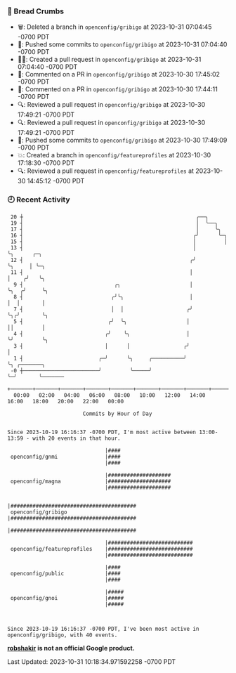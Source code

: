 ### 🍞 Bread Crumbs

 * 🗑: Deleted a branch in `openconfig/gribigo` at 2023-10-31 07:04:45 -0700 PDT
 * 🚢: Pushed some commits to `openconfig/gribigo` at 2023-10-31 07:04:40 -0700 PDT
 * ✍🏼: Created a pull request in `openconfig/gribigo` at 2023-10-31 07:04:40 -0700 PDT
 * 💬: Commented on a PR in  `openconfig/gribigo` at 2023-10-30 17:45:02 -0700 PDT
 * 💬: Commented on a PR in  `openconfig/gribigo` at 2023-10-30 17:44:11 -0700 PDT
 * 🔍: Reviewed a pull request in  `openconfig/gribigo` at 2023-10-30 17:49:21 -0700 PDT
 * 🔍: Reviewed a pull request in  `openconfig/gribigo` at 2023-10-30 17:49:21 -0700 PDT
 * 🚢: Pushed some commits to `openconfig/gribigo` at 2023-10-30 17:49:09 -0700 PDT
 * 💥: Created a branch in `openconfig/featureprofiles` at 2023-10-30 17:18:30 -0700 PDT
 * 🔍: Reviewed a pull request in  `openconfig/featureprofiles` at 2023-10-30 14:45:12 -0700 PDT

### 🕘 Recent Activity
```
 20 ┼                                                       ╭──╮
 19 ┤                                                       │  ╰──╮
 17 ┤                                                       │     ╰╮
 16 ┤                                                      ╭╯      ╰─╮
 15 ┤                                                      │         │
 13 ┤                                                      │         ╰╮      ╭─╮
 12 ┤                                                     ╭╯          ╰╮     │ ╰─╮
 11 ┤                                                     │            │    ╭╯   ╰╮
  9 ┤                             ╭╮                      │            ╰╮  ╭╯     ╰╮
  8 ┤                            ╭╯╰╮                     │             │  │       │
  7 ┤                            │  │                    ╭╯             ╰╮╭╯       ╰╮
  5 ┤                           ╭╯  ╰╮                   │               ││         │
  4 ┤                          ╭╯    ╰╮                  │               ╰╯         ╰╮
  3 ┤                          │      │                 ╭╯                           │
  1 ┤                        ╭─╯      ╰╮     ╭──────────╯                            ╰╮ ╭───────╮
 -0 ┼────────────────────────╯         ╰─────╯                                        ╰─╯       ╰───────
    +───────+───────+───────+───────+───────+───────+───────+───────+───────+───────+───────+───────+────
  00:00   02:00   04:00   06:00   08:00   10:00   12:00   14:00   16:00   18:00   20:00   22:00   00:00   

						Commits by Hour of Day


Since 2023-10-19 16:16:37 -0700 PDT, I'm most active between 13:00-13:59 - with 20 events in that hour.

```



```
                               |####
 openconfig/gnmi               |####
                               |####

                               |####################
 openconfig/magna              |####################
                               |####################

                               |########################################
 openconfig/gribigo            |########################################
                               |########################################

                               |###########################
 openconfig/featureprofiles    |###########################
                               |###########################

                               |####
 openconfig/public             |####
                               |####

                               |#####
 openconfig/gnoi               |#####
                               |#####



Since 2023-10-19 16:16:37 -0700 PDT, I've been most active in openconfig/gribigo, with 40 events.

```
**[robshakir](mailto:robjs@google.com) is not an official Google product.**  


Last Updated: 2023-10-31 10:18:34.971592258 -0700 PDT
